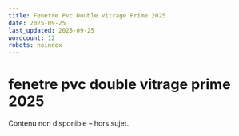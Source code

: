 ```yaml
---
title: Fenetre Pvc Double Vitrage Prime 2025
date: 2025-09-25
last_updated: 2025-09-25
wordcount: 12
robots: noindex
---
```


# fenetre pvc double vitrage prime 2025

Contenu non disponible – hors sujet.